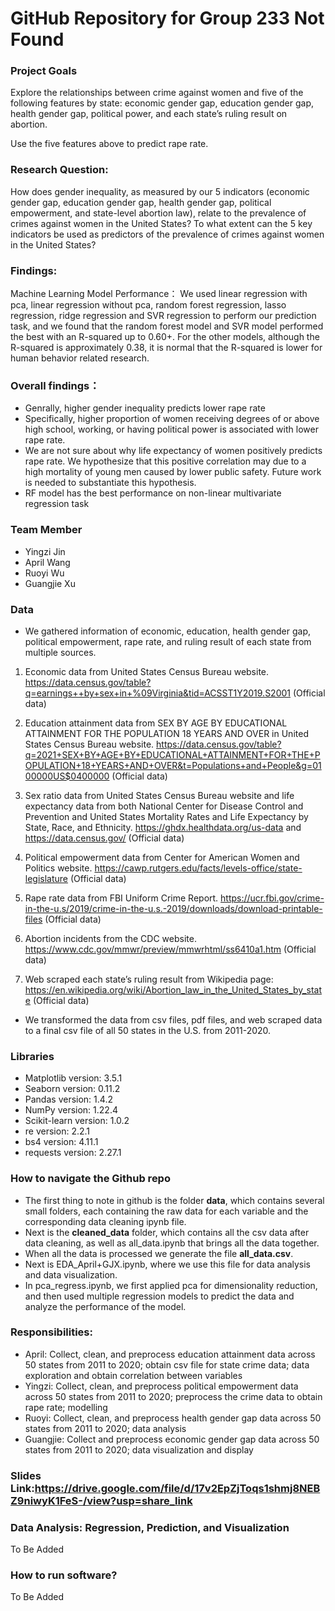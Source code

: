# GitHub Repository for Group 233 Not Found

### Project Goals

Explore the relationships between crime against women and five of the following features by state: economic gender gap, education gender gap, health gender gap, political power, and each state’s ruling result on abortion.

Use the five features above to predict rape rate.

### Research Question:
How does gender inequality, as measured by our 5 indicators (economic gender gap, education gender gap, health gender gap, political empowerment, and 
state-level abortion law), relate to the prevalence of crimes against women in the United States? 
To what extent can the 5 key indicators be used as predictors of the prevalence of crimes against women in the United States?

### Findings:
 Machine Learning Model Performance：
 We used linear regression with pca, linear regression without pca, random forest regression, lasso regression, ridge regression and SVR regression to perform our prediction task, and we found that the random forest model and SVR model performed the best with an R-squared up to 0.60+. For the other models, although the R-squared is approximately 0.38, it is normal that the R-squared is lower for human behavior related research.

### Overall findings：
* Genrally, higher gender inequality predicts lower rape rate
* Specifically, higher proportion of women receiving degrees of or above high school, working, or having political power is associated with lower rape rate.
* We are not sure about why life expectancy of women positively predicts rape rate. We hypothesize that this positive correlation may due to a high mortality of young men caused by lower public safety. Future work is needed to substantiate this hypothesis.
* RF model has the best performance on non-linear multivariate regression task
### Team Member
* Yingzi Jin
* April Wang
* Ruoyi Wu
* Guangjie Xu

### Data

* We gathered information of economic, education, health gender gap, political empowerment, rape rate, and ruling result of each state from multiple sources. 

1. Economic data from United States Census Bureau website. https://data.census.gov/table?q=earnings++by+sex+in+%09Virginia&tid=ACSST1Y2019.S2001 (Official data)
  
2. Education attainment data from SEX BY AGE BY EDUCATIONAL ATTAINMENT FOR THE POPULATION 18 YEARS AND OVER in United States Census Bureau website. https://data.census.gov/table?q=2021+SEX+BY+AGE+BY+EDUCATIONAL+ATTAINMENT+FOR+THE+POPULATION+18+YEARS+AND+OVER&t=Populations+and+People&g=0100000US$0400000 (Official data)

3. Sex ratio data from United States Census Bureau website and life expectancy data from both National Center for Disease Control and Prevention and United States Mortality Rates and Life Expectancy by State, Race, and Ethnicity.
https://ghdx.healthdata.org/us-data and
https://data.census.gov/ (Official data)

4. Political empowerment data from Center for American Women and Politics website. 
https://cawp.rutgers.edu/facts/levels-office/state-legislature (Official data)

5. Rape rate data from FBI Uniform Crime Report.
https://ucr.fbi.gov/crime-in-the-u.s/2019/crime-in-the-u.s.-2019/downloads/download-printable-files (Official data)

6. Abortion incidents from the CDC website. 
https://www.cdc.gov/mmwr/preview/mmwrhtml/ss6410a1.htm  (Official data)
 
7. Web scraped each state’s ruling result from Wikipedia page:
https://en.wikipedia.org/wiki/Abortion_law_in_the_United_States_by_state (Official data)

* We transformed the data from csv files, pdf files, and web scraped data to a final csv file of all 50 states in the U.S. from 2011-2020.

### Libraries

* Matplotlib version: 3.5.1
* Seaborn version: 0.11.2
* Pandas version: 1.4.2
* NumPy version: 1.22.4
* Scikit-learn version: 1.0.2
* re version: 2.2.1
* bs4 version: 4.11.1
* requests version: 2.27.1

### How to navigate the Github repo
* The first thing to note in github is the folder **data**, which contains several small folders, each containing the raw data for each variable and the corresponding data cleaning ipynb file.
* Next is the **cleaned_data** folder, which contains all the csv data after data cleaning, as well as all_data.ipynb that brings all the data together.
* When all the data is processed we generate the file **all_data.csv**.
* Next is EDA_April+GJX.ipynb, where we use this file for data analysis and data visualization.
* In pca_regress.ipynb, we first applied pca for dimensionality reduction, and then used multiple regression models to predict the data and analyze the performance of the model.
### Responsibilities:
* April: Collect, clean, and preprocess education attainment data across 50 states from 2011 to 2020; obtain csv file for state crime data; data exploration and obtain correlation between variables 
* Yingzi: Collect, clean, and preprocess political empowerment data across 50 states from 2011 to 2020; preprocess the crime data to obtain rape rate; modelling 
* Ruoyi: Collect, clean, and preprocess health gender gap data across 50 states from 2011 to 2020; data analysis  
* Guangjie: Collect and preprocess economic gender gap data across 50 states from 2011 to 2020; data visualization and display 

### Slides Link:https://drive.google.com/file/d/17v2EpZjToqs1shmj8NEBZ9niwyK1FeS-/view?usp=share_link
### Data Analysis: Regression, Prediction, and Visualization

To Be Added

### How to run software?

To Be Added
